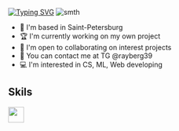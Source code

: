 [![Typing SVG](https://readme-typing-svg.herokuapp.com?font=Fira+Code&weight=800&pause=1000&background=4FFFE900&width=435&lines=Hey%2C+I'm+Danila!;And+I'm+a+student+of+cyber+security+)](https://git.io/typing-svg)
![smth](https://user-images.githubusercontent.com/74038190/225813708-98b745f2-7d22-48cf-9150-083f1b00d6c9.gif)
- 🛟 I'm based in Saint-Petersburg
- 🏆 I'm currently working on my own project
- 🏁 I'm open to collaborating on interest projects
- 📱 You can contact me at TG @rayberg39
- 💻 I'm interested in CS, ML, Web developing 
## Skils 
<img height="32" width="32" src="https://cdn.jsdelivr.net/npm/simple-icons@v14/icons/selenium/green.svg" />

